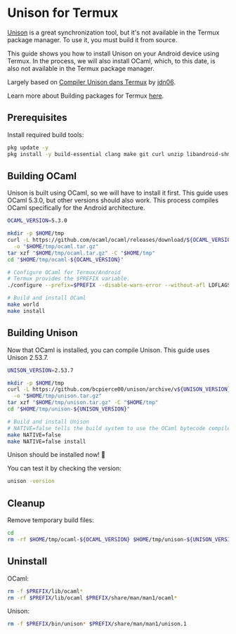 # Unison for Termux

[Unison](https://github.com/bcpierce00/unison) is a great synchronization tool, but it's not available in the Termux package manager. To use it, you must build it from source.

This guide shows you how to install Unison on your Android device using Termux.
In the process, we will also install OCaml, which, to this date, is also not available in the Termux package manager.

Largely based on [Compiler Unison dans Termux](https://lunixite.nappey.org/compiler-unison-termux.html) by [jdn06](https://lunixite.nappey.org/author/jdn06.html).

Learn more about Building packages for Termux [here](https://wiki.termux.com/wiki/Building_packages).

## Prerequisites

Install required build tools:
```sh
pkg update -y
pkg install -y build-essential clang make git curl unzip libandroid-shmem
```

## Building OCaml

Unison is built using OCaml, so we will have to install it first.
This guide uses OCaml 5.3.0, but other versions should also work. This process compiles OCaml specifically for the Android architecture.

```sh
OCAML_VERSION=5.3.0

mkdir -p $HOME/tmp
curl -L https://github.com/ocaml/ocaml/releases/download/${OCAML_VERSION}/ocaml-${OCAML_VERSION}.tar.gz \
  -o "$HOME/tmp/ocaml.tar.gz"
tar xzf "$HOME/tmp/ocaml.tar.gz" -C "$HOME/tmp"
cd "$HOME/tmp/ocaml-${OCAML_VERSION}"

# Configure OCaml for Termux/Android
# Termux provides the $PREFIX variable.
./configure --prefix=$PREFIX --disable-warn-error --without-afl LDFLAGS="-landroid-shmem"

# Build and install OCaml
make world
make install
```

## Building Unison

Now that OCaml is installed, you can compile Unison. This guide uses Unison 2.53.7.

```sh
UNISON_VERSION=2.53.7

mkdir -p $HOME/tmp
curl -L https://github.com/bcpierce00/unison/archive/v${UNISON_VERSION}.tar.gz \
  -o "$HOME/tmp/unison.tar.gz"
tar xzf "$HOME/tmp/unison.tar.gz" -C "$HOME/tmp"
cd "$HOME/tmp/unison-${UNISON_VERSION}"

# Build and install Unison
# NATIVE=false tells the build system to use the OCaml bytecode compiler.
make NATIVE=false
make NATIVE=false install
```

Unison should be installed now! 🎉

You can test it by checking the version:
```sh
unison -version
```

## Cleanup

Remove temporary build files:
```sh
cd
rm -rf $HOME/tmp/ocaml-${OCAML_VERSION} $HOME/tmp/unison-${UNISON_VERSION} $HOME/tmp/*.tar.gz
```

## Uninstall

OCaml:
```sh
rm -f $PREFIX/lib/ocaml*
rm -rf $PREFIX/lib/ocaml $PREFIX/share/man/man1/ocaml*
```

Unison:
```sh
rm -f $PREFIX/bin/unison* $PREFIX/share/man/man1/unison.1
```
